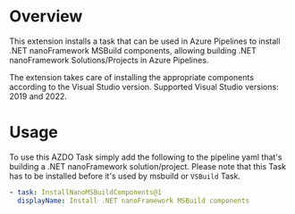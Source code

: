 # Overview

This extension installs a task that can be used in Azure Pipelines to install .NET nanoFramework MSBuild components, allowing building .NET nanoFramework Solutions/Projects in Azure Pipelines.

The extension takes care of installing the appropriate components according to the Visual Studio version. Supported Visual Studio versions: 2019 and 2022.

# Usage

To use this AZDO Task simply add the following to the pipeline yaml that's building a .NET nanoFramework solution/project. Please note that this Task has to be installed before it's used by msbuild or `VSBuild` Task.

```yaml
- task: InstallNanoMSBuildComponents@1
  displayName: Install .NET nanoFramework MSBuild components
```
